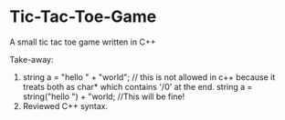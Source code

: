 # Tic-Tac-Toe-Game
A small tic tac toe game written in C++

Take-away:
1. string a = "hello " + "world";  // this is not allowed in c++ because it treats both as char* which contains '/0' at the end. 
   string a = string("hello ") + "world; //This will be fine!
2. Reviewed C++ syntax.
